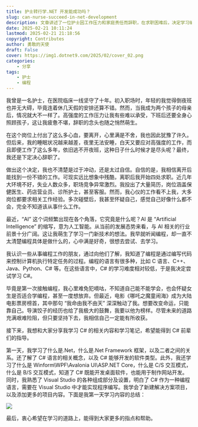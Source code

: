 ```yaml
---
title: 护士转行学.NET 开发能成功吗？
slug: can-nurse-succeed-in-net-development
description: 文章讲述了一位护士因工作压力和家庭责任而辞职，在求职困难后，决定学习编程，特别是C#语言。她详细描述了第一天学习的内容，包括.NET、.NET Framework框架、C#语言概念、C#开发软件类型、不同UI框架、交互模式以及Visual Studio的使用。她表达了对学习编程的信心和决心，并希望得到更多人的指导和帮助。
date: 2025-02-21 10:11:24
lastmod: 2025-02-21 21:18:56
copyright: Contributes
author: 勇敢的天使
draft: False
cover: https://img1.dotnet9.com/2025/02/cover_02.png
categories: 
    - 分享
tags: 
    - 护士
    - 编程
---
```


我曾是一名护士，在医院临床一线坚守了十年。初入职场时，年轻的我觉得倒夜班也并无大碍，毕竟连着休几天假的安排还算不错。然而，当我成为两个孩子的母亲后，情况就大不一样了。高强度的工作压力让我有些难以承受，下班后还要全身心照顾孩子，这让我疲惫不堪，辞职的念头也随之悄然萌生。

在这个岗位上付出了这么多心血，要离开，心里满是不舍，我也因此犹豫了许久。但后来，我的睡眠状况越来越差，夜里无法安睡，白天又要应对高强度的工作，而且即便工作了这么多年，依旧逃不开夜班，这种日子什么时候才是尽头呢？最终，我还是下定决心辞职了。

做出这个决定，我也不清楚是过于冲动，还是太过自信。自信的是，我相信离开后能找到一份不错的工作。可现实远比想象中残酷，离职后我开始四处求职。近几年大环境不好，失业人数众多，职场竞争异常激烈。我投出了大量简历，岗位涵盖保健医生、药店营业员、诊所护士，甚至客服。然而，我心仪的工作看不上我，大多岗位都要求相关工作经验。多次碰壁后，我甚至怀疑自己，感觉自己好像什么都不会，完全不知道该从事什么工作。

最近，“AI” 这个词频繁出现在各个角落，它究竟是什么呢？AI 是 “Artificial Intelligence” 的缩写，意为人工智能。从当前的发展态势来看，与 AI 相关的行业前景十分广阔。这让我萌生了学习一门新技术的想法。我早就听闻编程，却一直不太清楚编程具体是做什么的，心中满是好奇，很想去尝试、去学习。

我认识一些从事编程工作的朋友，通过向他们了解，我知道了编程是通过编写代码来控制计算机执行特定任务的过程。编程的语言有很多种，比如 C 语言、C++、Java、Python、C# 等。在这些语言中，C# 的学习难度相对较低，于是我决定尝试学习 C#。

毕竟是第一次接触编程，我心里难免犯嘀咕，不知道自己能不能学会，也会怀疑女生是否适合学编程，甚至一度想放弃。但最近，电影《哪吒之魔童闹海》成为大陆电影票房榜首，其中那句 “我命由我不由天” 深深触动了我。想要改变命运，只能靠自己。导演饺子的经历也给了我极大的鼓舞，我要以他为榜样。尽管未来的道路充满艰难险阻，但只要坚持下去，我相信自己一定能有所收获。

接下来，我想和大家分享我学习 C# 的相关内容和学习笔记，希望能得到 C# 前辈们的指导。

第一天，我学习了什么是.Net，什么是.Net Framework 框架，以及二者之间的关系。还了解了 C# 语言的相关概念，以及 C# 能够开发的软件类型。此外，我还学习了什么是 Winform\WPF\Avalonia UI\ASP.NET Core，什么是 C/S 交互模式，什么是 B/S 交互模式，知道了 C# 既能开发桌面软件，也能用于制作网站开发。同时，我熟悉了 Visual Studio 的各种组成部分及设置，明白了 C# 作为一种编程语言，需要在 Visual Studio 中才能实现程序编写。我学会了新建解决方案项目，以及添加更多的项目内容。下面是我第一天学习内容的总结：

![](https://img1.dotnet9.com/2025/02/0201.png)

最后，衷心希望在学习的道路上，能得到大家更多的指点和帮助。